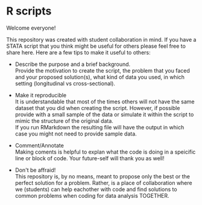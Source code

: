 # R scripts

Welcome everyone! 

This repository was created with student collaboration in mind. If you have a STATA script that you think might be useful for others please feel free to share here. 
Here are a few tips to make it useful to others:

* Describe the purpose and a brief background.   
  Provide the motivation to create the script, the problem that you faced and your proposed solution(s), what kind of data you used, in which setting (longitudinal vs cross-sectional).
  
* Make it reproducible   
  It is understandable that most of the times others will not have the same dataset that you did when creating the script. However, if possible provide with a small sample of the data or simulate it within the script to mimic the structure of the original data.  
  If you run RMarkdown the resulting file will have the output in which case you might not need to provide sample data.

* Comment/Annotate  
  Making coments is helpful to explan what the code is doing in a speicific line or block of code. Your future-self will thank you as well!
  
* Don't be affraid!  
  This repository is, by no means, meant to propose only the best or the perfect solution for a problem. Rather, is a place of collaboration where we (students) can help eachother with code and find solutions to common problems when coding for data analysis TOGETHER. 
